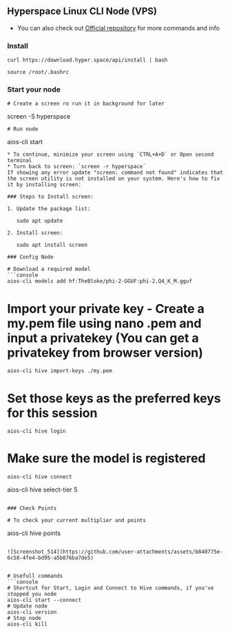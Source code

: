 
## Hyperspace Linux CLI Node (VPS)
* You can also check out [Official repository](https://github.com/hyperspaceai/aios-cli?tab=readme-ov-file) for more commands and info

### Install
```
curl https://download.hyper.space/api/install | bash

source /root/.bashrc
```

### Start your node
```console
# Create a screen ro run it in background for later
```
screen -S hyperspace
```
# Run node

```
aios-cli start
```
* To continue, minimize your screen using `CTRL+A+D` or Open second terminal
* Turn back to screen: `screen -r hyperspace`
If showing any error update "screen: command not found" indicates that the screen utility is not installed on your system. Here's how to fix it by installing screen:

### Steps to Install screen:

1. Update the package list:
   
   sudo apt update
   
2. Install screen:
   
   sudo apt install screen

### Config Node

# Download a required model
```console
aios-cli models add hf:TheBloke/phi-2-GGUF:phi-2.Q4_K_M.gguf
```
# Import your private key - Create a my.pem file using nano .pem and input a privatekey (You can get a privatekey from browser version)
```
aios-cli hive import-keys ./my.pem
```
# Set those keys as the preferred keys for this session
```
aios-cli hive login
```
# Make sure the model is registered
```
aios-cli hive connect
```
aios-cli hive select-tier 5
```

### Check Points

# To check your current multiplier and points
```
aios-cli hive points
```

![Screenshot_514](https://github.com/user-attachments/assets/b840775e-6c58-4fe4-bd95-a5b876ba7de5)


# Usefull commands
```console
# Shortcut for Start, Login and Connect to Hive commands, if you've stopped you node
aios-cli start --connect
# Update node
aios-cli version
# Stop node
aios-cli kill
